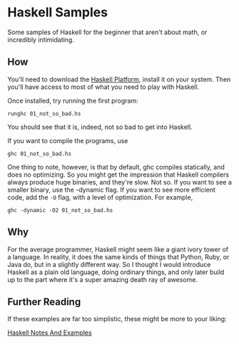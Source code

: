 # Haskell Samples

Some samples of Haskell for the beginner that aren't about math, or incredibly
intimidating.

## How

You'll need to download the [Haskell
Platform](http://hackage.haskell.org/platform/), install it on your system. Then
you'll have access to most of what you need to play with Haskell.

Once installed, try running the first program:

    runghc 01_not_so_bad.hs

You should see that it is, indeed, not so bad to get into Haskell.

If you want to compile the programs, use

    ghc 01_not_so_bad.hs

One thing to note, however, is that by default, ghc compiles statically, and
does no optimizing. So you might get the impression that Haskell compilers
always produce huge binaries, and they're slow. Not so. If you want to see a
smaller binary, use the -dynamic flag. If you want to see more efficient code,
add the `-O` flag, with a level of optimization. For example,

    ghc -dynamic -O2 01_not_so_bad.hs

## Why

For the average programmer, Haskell might seem like a giant ivory tower of a
language. In reality, it does the same kinds of things that Python, Ruby, or
Java do, but in a slightly different way. So I thought I would introduce Haskell
as a plain old language, doing ordinary things, and only later build up to the
part where it's a super amazing death ray of awesome.

## Further Reading

If these examples are far too simplistic, these might be more to your liking:

[Haskell Notes And Examples](http://www.vex.net/~trebla/haskell/index.xhtml)
